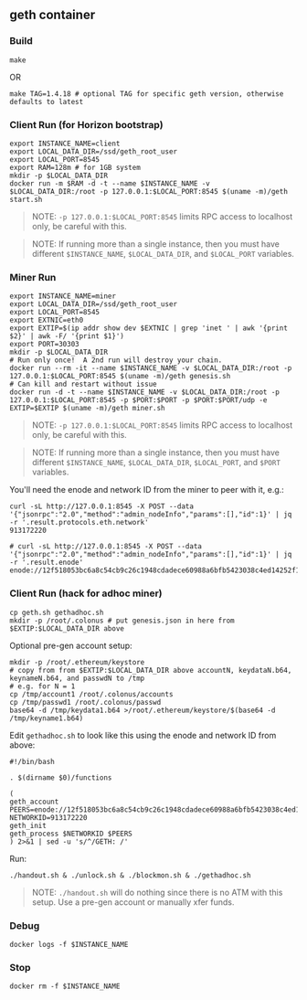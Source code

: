 ## geth container

### Build

```
make 
```

OR

```
make TAG=1.4.18 # optional TAG for specific geth version, otherwise defaults to latest
```

### Client Run (for Horizon bootstrap)

```
export INSTANCE_NAME=client
export LOCAL_DATA_DIR=/ssd/geth_root_user
export LOCAL_PORT=8545
export RAM=128m # for 1GB system
mkdir -p $LOCAL_DATA_DIR
docker run -m $RAM -d -t --name $INSTANCE_NAME -v $LOCAL_DATA_DIR:/root -p 127.0.0.1:$LOCAL_PORT:8545 $(uname -m)/geth start.sh
```

> NOTE: `-p 127.0.0.1:$LOCAL_PORT:8545` limits RPC access to localhost only, be careful with this.

> NOTE: If running more than a single instance, then you must have different `$INSTANCE_NAME`, `$LOCAL_DATA_DIR`, and `$LOCAL_PORT` variables.


### Miner Run
```
export INSTANCE_NAME=miner
export LOCAL_DATA_DIR=/ssd/geth_root_user
export LOCAL_PORT=8545
export EXTNIC=eth0
export EXTIP=$(ip addr show dev $EXTNIC | grep 'inet ' | awk '{print $2}' | awk -F/ '{print $1}')
export PORT=30303
mkdir -p $LOCAL_DATA_DIR
# Run only once!  A 2nd run will destroy your chain.
docker run --rm -it --name $INSTANCE_NAME -v $LOCAL_DATA_DIR:/root -p 127.0.0.1:$LOCAL_PORT:8545 $(uname -m)/geth genesis.sh
# Can kill and restart without issue
docker run -d -t --name $INSTANCE_NAME -v $LOCAL_DATA_DIR:/root -p 127.0.0.1:$LOCAL_PORT:8545 -p $PORT:$PORT -p $PORT:$PORT/udp -e EXTIP=$EXTIP $(uname -m)/geth miner.sh
```

> NOTE: `-p 127.0.0.1:$LOCAL_PORT:8545` limits RPC access to localhost only, be careful with this.

> NOTE: If running more than a single instance, then you must have different `$INSTANCE_NAME`, `$LOCAL_DATA_DIR`, `$LOCAL_PORT`, and `$PORT` variables.

You'll need the enode and network ID from the miner to peer with it, e.g.:
```
curl -sL http://127.0.0.1:8545 -X POST --data '{"jsonrpc":"2.0","method":"admin_nodeInfo","params":[],"id":1}' | jq -r '.result.protocols.eth.network'
913172220

# curl -sL http://127.0.0.1:8545 -X POST --data '{"jsonrpc":"2.0","method":"admin_nodeInfo","params":[],"id":1}' | jq -r '.result.enode'
enode://12f518053bc6a8c54cb9c26c1948cdadece60988a6bfb5423038c4ed14252f132eb02202f541fb83457d0e81c8ecb42bf7ea2588a78f1990a96f9620e6c52990@199.88.179.63:30303
```

### Client Run (hack for adhoc miner)
```
cp geth.sh gethadhoc.sh
mkdir -p /root/.colonus # put genesis.json in here from $EXTIP:$LOCAL_DATA_DIR above
```

Optional pre-gen account setup:
```
mkdir -p /root/.ethereum/keystore
# copy from from $EXTIP:$LOCAL_DATA_DIR above accountN, keydataN.b64, keynameN.b64, and passwdN to /tmp
# e.g. for N = 1
cp /tmp/account1 /root/.colonus/accounts 
cp /tmp/passwd1 /root/.colonus/passwd 
base64 -d /tmp/keydata1.b64 >/root/.ethereum/keystore/$(base64 -d /tmp/keyname1.b64)
```

Edit `gethadhoc.sh` to look like this using the enode and network ID from above:
```
#!/bin/bash

. $(dirname $0)/functions

(
geth_account
PEERS=enode://12f518053bc6a8c54cb9c26c1948cdadece60988a6bfb5423038c4ed14252f132eb02202f541fb83457d0e81c8ecb42bf7ea2588a78f1990a96f9620e6c52990@199.88.179.63:30303
NETWORKID=913172220
geth_init
geth_process $NETWORKID $PEERS
) 2>&1 | sed -u 's/^/GETH: /'
```

Run:
```
./handout.sh & ./unlock.sh & ./blockmon.sh & ./gethadhoc.sh
```

> NOTE: `./handout.sh` will do nothing since there is no ATM with this setup.  Use a pre-gen account or manually xfer funds.

### Debug
```
docker logs -f $INSTANCE_NAME
```

### Stop
```
docker rm -f $INSTANCE_NAME
```
